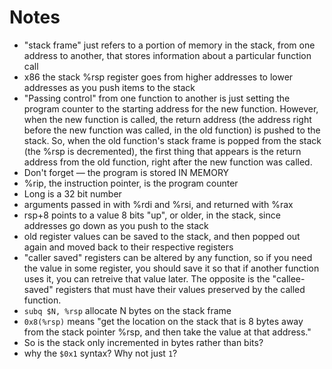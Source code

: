 # Notes

- "stack frame" just refers to a portion of memory in the stack, from one
  address to another, that stores information about a particular function call
- x86 the stack %rsp register goes from higher addresses to lower addresses as
  you push items to the stack
- "Passing control" from one function to another is just setting the program
  counter to the starting address for the new function. However, when the new
  function is called, the return address (the address right before the new
  function was called, in the old function) is pushed to the stack. So, when the
  old function's stack frame is popped from the stack (the %rsp is decremented),
  the first thing that appears is the return address from the old function,
  right after the new function was called.
- Don't forget — the program is stored IN MEMORY
- %rip, the instruction pointer, is the program counter
- Long is a 32 bit number
- arguments passed in with %rdi and %rsi, and returned with %rax
- rsp+8 points to a value 8 bits "up", or older, in the stack, since addresses go down as
  you push to the stack
- old register values can be saved to the stack, and then popped out again and
  moved back to their respective registers
- "caller saved" registers can be altered by any function, so if you need the
  value in some register, you should save it so that if another function uses
  it, you can retreive that value later. The opposite is the "callee-saved"
  registers that must have their values preserved by the called function.
- `subq $N, %rsp` allocate N bytes on the stack frame
- `0x8(%rsp)` means "get the location on the stack that is 8 bytes away from the
  stack pointer %rsp, and then take the value at that address."
- So is the stack only incremented in bytes rather than bits?
- why the `$0x1` syntax? Why not just `1`?
